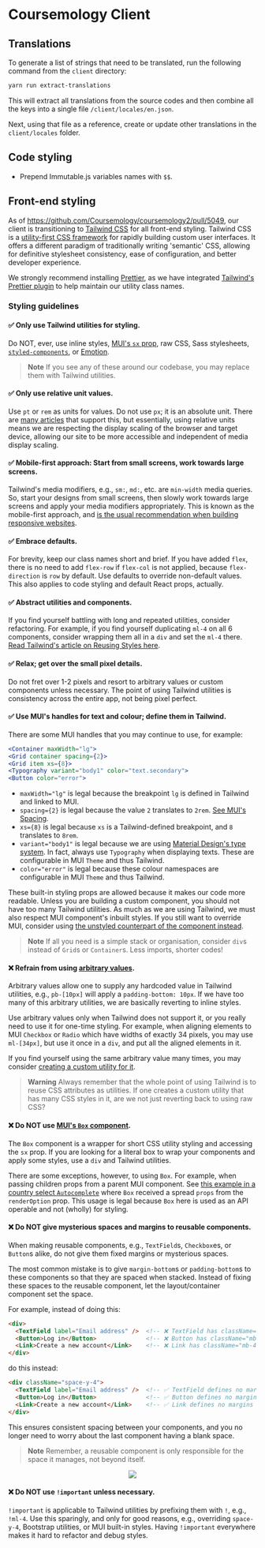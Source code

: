 # Coursemology Client

## Translations

To generate a list of strings that need to be translated,
run the following command from the `client` directory:

```sh
yarn run extract-translations
```

This will extract all translations from the source codes
and then combine all the keys into a single file `/client/locales/en.json`.

Next, using that file as a reference, create or update other translations in the `client/locales` folder.


## Code styling
- Prepend Immutable.js variables names with `$$`.

## Front-end styling
As of https://github.com/Coursemology/coursemology2/pull/5049, our client is transitioning to [Tailwind CSS](https://tailwindcss.com) for all front-end styling. Tailwind CSS is a [utility-first CSS framework](https://tailwindcss.com/docs/utility-first) for rapidly building custom user interfaces. It offers a different paradigm of traditionally writing 'semantic' CSS, allowing for definitive stylesheet consistency, ease of configuration, and better developer experience.

We strongly recommend installing [Prettier](https://prettier.io/), as we have integrated [Tailwind's Prettier plugin](https://tailwindcss.com/blog/automatic-class-sorting-with-prettier) to help maintain our utility class names.

### Styling guidelines
#### ✅ Only use Tailwind utilities for styling.  
Do NOT, ever, use inline styles, [MUI's `sx` prop](https://mui.com/system/getting-started/the-sx-prop/), raw CSS, Sass stylesheets, [`styled-components`](https://mui.com/material-ui/guides/interoperability/#styled-components), or [Emotion](https://mui.com/material-ui/guides/interoperability/#emotion).

>**Note**
>If you see any of these around our codebase, you may replace them with Tailwind utilities.

#### ✅ Only use relative unit values.
Use `pt` or `rem` as units for values. Do not use `px`; it is an absolute unit. There are [many articles](https://uxdesign.cc/why-designers-should-move-from-px-to-rem-and-how-to-do-that-in-figma-c0ea23e07a15) that support this, but essentially, using relative units means we are respecting the display scaling of the browser and target device, allowing our site to be more accessible and independent of media display scaling.

#### ✅ Mobile-first approach: Start from small screens, work towards large screens.
Tailwind's media modifiers, e.g., `sm:`, `md:`, etc. are `min-width` media queries. So, start your designs from small screens, then slowly work towards large screens and apply your media modifiers appropriately. This is known as the mobile-first approach, and [is the usual recommendation when building responsive websites](https://web.dev/responsive-web-design-basics/#major-breakpoints).

#### ✅ Embrace defaults.
For brevity, keep our class names short and brief. If you have added `flex`, there is no need to add `flex-row` if `flex-col` is not applied, because `flex-direction` is `row` by default. Use defaults to override non-default values. This also applies to code styling and default React props, actually.

#### ✅ Abstract utilities and components.
If you find yourself battling with long and repeated utilities, consider refactoring. For example, if you find yourself duplicating `ml-4` on all 6 components, consider wrapping them all in a `div` and set the `ml-4` there. [Read Tailwind's article on Reusing Styles here](https://tailwindcss.com/docs/reusing-styles).

#### ✅ Relax; get over the small pixel details.
Do not fret over 1-2 pixels and resort to arbitrary values or custom components unless necessary. The point of using Tailwind utilities is consistency across the entire app, not being pixel perfect.

#### ✅ Use MUI's handles for text and colour; define them in Tailwind.
There are some MUI handles that you may continue to use, for example:
```jsx
<Container maxWidth="lg">
<Grid container spacing={2}>
<Grid item xs={8}>
<Typography variant="body1" color="text.secondary">
<Button color="error">
```
- `maxWidth="lg"` is legal because the breakpoint `lg` is defined in Tailwind and linked to MUI.
- `spacing={2}` is legal because the value `2` translates to `2rem`. [See MUI's Spacing](https://mui.com/material-ui/customization/spacing/#main-content).
- `xs={8}` is legal because `xs` is a Tailwind-defined breakpoint, and `8` translates to `8rem`.
- `variant="body1"` is legal because we are using [Material Design's type system](https://material.io/design/typography/the-type-system.html). In fact, always use `Typography` when displaying texts. These are configurable in MUI `Theme` and thus Tailwind.
- `color="error"` is legal because these colour namespaces are configurable in MUI `Theme` and thus Tailwind.

These built-in styling props are allowed because it makes our code more readable. Unless you are building a custom component, you should not have too many Tailwind utilities. As much as we are using Tailwind, we must also respect MUI component's inbuilt styles. If you still want to override MUI, consider using [the unstyled counterpart of the component instead](https://mui.com/base/getting-started/overview/).

>**Note** If all you need is a simple stack or organisation, consider `div`s instead of `Grid`s or `Container`s. Less imports, shorter codes!

#### ❌ Refrain from using [arbitrary values](https://tailwindcss.com/docs/adding-custom-styles#using-arbitrary-values).
Arbitrary values allow one to supply any hardcoded value in Tailwind utilities, e.g., `pb-[10px]` will apply a `padding-bottom: 10px`. If we have too many of this arbitrary utilities, we are basically reverting to inline styles.

Use arbitrary values only when Tailwind does not support it, or you really need to use it for one-time styling. For example, when aligning elements to MUI `Checkbox` or `Radio` which have widths of exactly 34 pixels, you may use `ml-[34px]`, but use it once in a `div`, and put all the aligned elements in it.

If you find yourself using the same arbitrary value many times, you may consider [creating a custom utility for it](https://tailwindcss.com/docs/adding-custom-styles#adding-custom-utilities).
>**Warning**
>Always remember that the whole point of using Tailwind is to reuse CSS attributes as utilities. If one creates a custom utility that has many CSS styles in it, are we not just reverting back to using raw CSS?

#### ❌ Do NOT use [MUI's `Box` component](https://mui.com/material-ui/react-box/).
The `Box` component is a wrapper for short CSS utility styling and accessing the `sx` prop. If you are looking for a literal box to wrap your components and apply some styles, use a `div` and Tailwind utilities.

There are some exceptions, however, to using `Box`. For example, when passing children props from a parent MUI component. See [this example in a country select `Autocomplete`](https://mui.com/material-ui/react-autocomplete/#country-select) where `Box` received a spread `props` from the `renderOption` prop. This usage is legal because `Box` here is used as an API operable and not (wholly) for styling.

#### ❌ Do NOT give mysterious spaces and margins to reusable components.
When making reusable components, e.g., `TextField`s, `Checkbox`es, or `Button`s alike, do not give them fixed margins or mysterious spaces.

The most common mistake is to give `margin-bottom`s or `padding-bottom`s to these components so that they are spaced when stacked. Instead of fixing these spaces to the reusable component, let the layout/container component set the space.

For example, instead of doing this:
```html
<div>
  <TextField label="Email address" />  <!-- ❌ TextField has className="mb-4" -->
  <Button>Log in</Button>              <!-- ❌ Button has className="mb-4" -->
  <Link>Create a new account</Link>    <!-- ❌ Link has className="mb-4" -->
</div>
```

do this instead:
```html
<div className="space-y-4">
  <TextField label="Email address" />  <!-- ✅ TextField defines no margins -->
  <Button>Log in</Button>              <!-- ✅ Button defines no margins -->
  <Link>Create a new account</Link>    <!-- ✅ Link defines no margins -->
</div>
```

This ensures consistent spacing between your components, and you no longer need to worry about the last component having a blank space.
>**Note** Remember, a reusable component is only responsible for the space it manages, not beyond itself.

<div align="center">
  <img src="https://user-images.githubusercontent.com/51525686/193975875-5b7800c2-e79f-4e4e-a722-6be6bc497470.svg">
</div>
  
#### ❌ Do NOT use `!important` unless necessary.
`!important` is applicable to Tailwind utilities by prefixing them with `!`, e.g., `!ml-4`. Use this sparingly, and only for good reasons, e.g., overriding `space-y-4`, Bootstrap utilities, or MUI built-in styles. Having `!important` everywhere makes it hard to refactor and debug styles.
